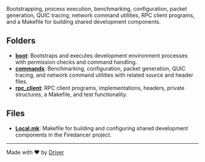 <!--------------------------------------------------------------------------------->
<!-- IMPORTANT: This file is auto-generated by Driver (https://driver.ai). -------->
<!-- Manual edits may be overwritten on future commits. --------------------------->
<!--------------------------------------------------------------------------------->

Bootstrapping, process execution, benchmarking, configuration, packet generation, QUIC tracing, network command utilities, RPC client programs, and a Makefile for building shared development components.

## Folders
- **[boot](boot/README.md)**: Bootstraps and executes development environment processes with permission checks and command handling.
- **[commands](commands/README.md)**: Benchmarking, configuration, packet generation, QUIC tracing, and network command utilities with related source and header files.
- **[rpc_client](rpc_client/README.md)**: RPC client programs, implementations, headers, private structures, a Makefile, and test functionality.

## Files
- **[Local.mk](Local.mk.md)**: Makefile for building and configuring shared development components in the Firedancer project.

---
Made with ❤️ by [Driver](https://www.driver.ai/)